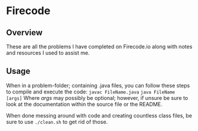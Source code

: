 # Firecode

Overview
---
These are all the problems I have completed on Firecode.io along with notes and 
resources I used to assist me.

Usage
---
When in a problem-folder; containing .java files, you can follow these steps to 
compile and execute the code:
`javac FileName.java`
`java FileName [args]`
Where _args_ may possibly be optional; however, if unsure be sure to look at the 
documentation within the source file or the README.

When done messing around with code and creating countless class files, be sure 
to use `./clean.sh` to get rid of those.
